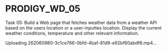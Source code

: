 # PRODIGY_WD_05

Task 05: 
Build a Web page that fetches weather data from a weather API based on the users location or a user-inputtes location. Display the current weather conditions, temperature and other relevant information.

Uploading 262060980-3c1ce766-0bfd-4baf-81d9-e92bf60abdf6.mp4…
